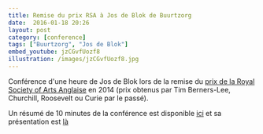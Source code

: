 ```yaml
---
title: Remise du prix RSA à Jos de Blok de Buurtzorg
date:  2016-01-18 20:26
layout: post
category: [conference]
tags: ["Buurtzorg", "Jos de Blok"]
embed_youtube: jzCGvfUozf8
illustration: /images/jzCGvfUozf8.jpg
---
```




Conférence d'une heure de Jos de Blok lors de la remise du [prix de la Royal Society of Arts Anglaise](https://en.wikipedia.org/wiki/Albert_Medal_%28Royal_Society_of_Arts%29) en 2014 (prix obtenus par Tim Berners-Lee, Churchill, Roosevelt ou Curie par le passé).

Un résumé de 10 minutes de la conférence est disponible <a href="https://www.youtube.com/watch?v=BeOrNjwHw58">ici</a> et sa présentation est <a href="http://www.kingsfund.org.uk/sites/files/kf/media/jos-de-blok-buurtzorg-home-healthcare-nov13.pdf">là</a>
